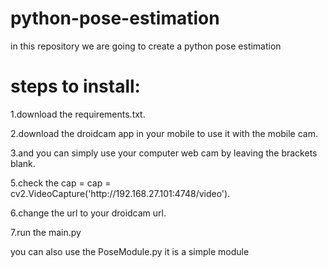 # python-pose-estimation
in this repository we are going to create a python pose estimation

<h1>steps to install:</h1>
<p>1.download the requirements.txt.</p>
<p>2.download the droidcam app in your mobile to use it with the mobile cam.</p>
<p>3.and you can simply use your computer web cam by leaving the brackets blank.</p>
<p>5.check the cap = cap = cv2.VideoCapture('http://192.168.27.101:4748/video').</p>
<p>6.change the url to your droidcam url. </p>
<p>7.run the main.py</p>

you can also use the PoseModule.py it is a simple module